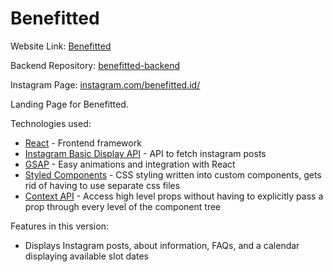 # Benefitted

Website Link: [Benefitted](https://benefitted.netlify.app)

Backend Repository: [benefitted-backend](https://github.com/afutofu/benefitted-backend)

Instagram Page: [instagram.com/benefitted.id/](https://www.instagram.com/benefitted.id/)

Landing Page for Benefitted.

Technologies used:

- [React](https://reactjs.org/) - Frontend framework
- [Instagram Basic Display API](https://developers.facebook.com/docs/instagram-basic-display-api/) - API to fetch instagram posts
- [GSAP](https://greensock.com/gsap/) - Easy animations and integration with React
- [Styled Components](https://styled-components.com/) - CSS styling written into custom components, gets rid of having to use separate css files
- [Context API](https://reactjs.org/docs/context.html) - Access high level props without having to explicitly pass a prop through every level of the component tree

Features in this version:

- Displays Instagram posts, about information, FAQs, and a calendar displaying available slot dates
